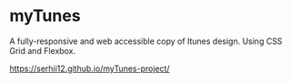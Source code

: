 # myTunes

A fully-responsive and web accessible copy of Itunes design. Using CSS Grid and Flexbox. 

https://serhii12.github.io/myTunes-project/
